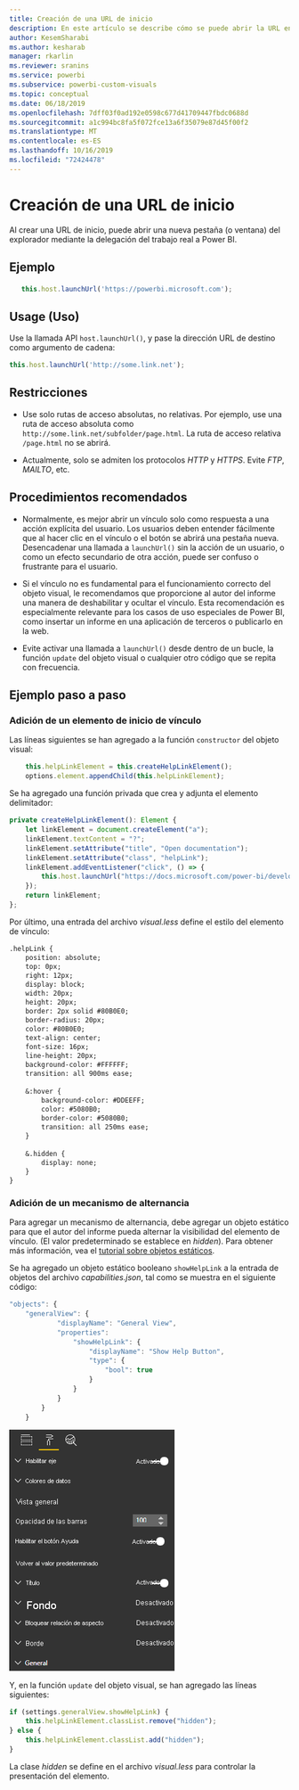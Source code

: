 ```yaml
---
title: Creación de una URL de inicio
description: En este artículo se describe cómo se puede abrir la URL en una pestaña nueva mediante objetos visuales de Power BI.
author: KesemSharabi
ms.author: kesharab
manager: rkarlin
ms.reviewer: sranins
ms.service: powerbi
ms.subservice: powerbi-custom-visuals
ms.topic: conceptual
ms.date: 06/18/2019
ms.openlocfilehash: 7dff03f0ad192e0598c677d41709447fbdc0688d
ms.sourcegitcommit: a1c994bc8fa5f072fce13a6f35079e87d45f00f2
ms.translationtype: MT
ms.contentlocale: es-ES
ms.lasthandoff: 10/16/2019
ms.locfileid: "72424478"
---
```

# <a name="create-a-launch-url"></a>Creación de una URL de inicio

Al crear una URL de inicio, puede abrir una nueva pestaña (o ventana) del explorador mediante la delegación del trabajo real a Power BI.

## <a name="sample"></a>Ejemplo

```typescript
   this.host.launchUrl('https://powerbi.microsoft.com');
```

## <a name="usage"></a>Usage (Uso)

Use la llamada API `host.launchUrl()`, y pase la dirección URL de destino como argumento de cadena:

```typescript
this.host.launchUrl('http://some.link.net');
```

## <a name="restrictions"></a>Restricciones

* Use solo rutas de acceso absolutas, no relativas. Por ejemplo, use una ruta de acceso absoluta como `http://some.link.net/subfolder/page.html`. La ruta de acceso relativa `/page.html` no se abrirá.

* Actualmente, solo se admiten los protocolos *HTTP* y *HTTPS*. Evite *FTP*, *MAILTO*, etc.

## <a name="best-practices"></a>Procedimientos recomendados

* Normalmente, es mejor abrir un vínculo solo como respuesta a una acción explícita del usuario. Los usuarios deben entender fácilmente que al hacer clic en el vínculo o el botón se abrirá una pestaña nueva. Desencadenar una llamada a `launchUrl()` sin la acción de un usuario, o como un efecto secundario de otra acción, puede ser confuso o frustrante para el usuario.

* Si el vínculo no es fundamental para el funcionamiento correcto del objeto visual, le recomendamos que proporcione al autor del informe una manera de deshabilitar y ocultar el vínculo. Esta recomendación es especialmente relevante para los casos de uso especiales de Power BI, como insertar un informe en una aplicación de terceros o publicarlo en la web.

* Evite activar una llamada a `launchUrl()` desde dentro de un bucle, la función `update` del objeto visual o cualquier otro código que se repita con frecuencia.

## <a name="a-step-by-step-example"></a>Ejemplo paso a paso

### <a name="add-a-link-launching-element"></a>Adición de un elemento de inicio de vínculo

Las líneas siguientes se han agregado a la función `constructor` del objeto visual:

```typescript
    this.helpLinkElement = this.createHelpLinkElement();
    options.element.appendChild(this.helpLinkElement);
```

Se ha agregado una función privada que crea y adjunta el elemento delimitador:

```typescript
private createHelpLinkElement(): Element {
    let linkElement = document.createElement("a");
    linkElement.textContent = "?";
    linkElement.setAttribute("title", "Open documentation");
    linkElement.setAttribute("class", "helpLink");
    linkElement.addEventListener("click", () => {
        this.host.launchUrl("https://docs.microsoft.com/power-bi/developer/visuals/custom-visual-develop-tutorial");
    });
    return linkElement;
};
```

Por último, una entrada del archivo *visual.less* define el estilo del elemento de vínculo:

```less
.helpLink {
    position: absolute;
    top: 0px;
    right: 12px;
    display: block;
    width: 20px;
    height: 20px;
    border: 2px solid #80B0E0;
    border-radius: 20px;
    color: #80B0E0;
    text-align: center;
    font-size: 16px;
    line-height: 20px;
    background-color: #FFFFFF;
    transition: all 900ms ease;

    &:hover {
        background-color: #DDEEFF;
        color: #5080B0;
        border-color: #5080B0;
        transition: all 250ms ease;
    }

    &.hidden {
        display: none;
    }
}
```

### <a name="add-a-toggling-mechanism"></a>Adición de un mecanismo de alternancia

Para agregar un mecanismo de alternancia, debe agregar un objeto estático para que el autor del informe pueda alternar la visibilidad del elemento de vínculo. (El valor predeterminado se establece en *hidden*). Para obtener más información, vea el [tutorial sobre objetos estáticos](https://microsoft.github.io/PowerBI-visuals/docs/concepts/objects-and-properties).

Se ha agregado un objeto estático booleano `showHelpLink` a la entrada de objetos del archivo *capabilities.json*, tal como se muestra en el siguiente código:

```typescript
"objects": {
    "generalView": {
            "displayName": "General View",
            "properties":
                "showHelpLink": {
                    "displayName": "Show Help Button",
                    "type": {
                        "bool": true
                    }
                }
            }
        }
    }
```

![Alternancia de inicio de URL](./media/launchurl-toggle.png)

Y, en la función `update` del objeto visual, se han agregado las líneas siguientes:

```typescript
if (settings.generalView.showHelpLink) {
    this.helpLinkElement.classList.remove("hidden");
} else {
    this.helpLinkElement.classList.add("hidden");
}
```

La clase *hidden* se define en el archivo *visual.less* para controlar la presentación del elemento.
